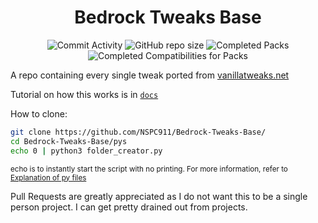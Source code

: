 <div align="center">
	
# Bedrock Tweaks Base

![Commit Activity](https://img.shields.io/github/commit-activity/w/NSPC911/Bedrock-Tweaks-Base?style=for-the-badge&label=Commits&color=purple)
![GitHub repo size](https://img.shields.io/github/repo-size/NSPC911/Bedrock-Tweaks-Base?style=for-the-badge&label=Size&color=pink)
![Completed Packs](https://img.shields.io/badge/Packs-325%2F382-blue?style=for-the-badge&color=green)
![Completed Compatibilities for Packs](https://img.shields.io/badge/Compatibilities-18%2F49-blue?style=for-the-badge&color=red)

</div>
<div align="left">

A repo containing every single tweak ported from <a href="https://vanillatweaks.net/picker/resource-packs">vanillatweaks.net</a>

Tutorial on how this works is in <a href="https://github.com/NSPC911/Bedrock-Tweaks-Base/tree/json-of-packs/docs"><code>docs</code></a>

How to clone:

```bash
git clone https://github.com/NSPC911/Bedrock-Tweaks-Base/
cd Bedrock-Tweaks-Base/pys
echo 0 | python3 folder_creator.py
```

<sub>echo is to instantly start the script with no printing. For more information, refer to [Explanation of py files](https://github.com/NSPC911/Bedrock-Tweaks-Base/blob/main/docs/Explanation%20of%20py%20files.md)</sub>

Pull Requests are greatly appreciated as I do not want this to be a single person project. I can get pretty drained out from projects.
</div>